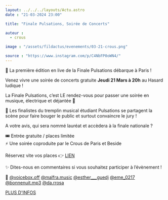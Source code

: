 ```yaml
---
layout: ../../../layouts/Actu.astro
date : "21-03-2024 23:00"

title: "Finale Pulsations, Soirée de Concerts"

auteur :
  - crous 

image : "/assets/fildactus/evenements/03-21-crous.png"

source : "https://www.instagram.com/p/C4NbFP0oWN4/"
---
```


🥁 La première édition en live de la Finale Pulsations débarque à Paris !
 
Venez vivre une soirée de concerts gratuite __Jeudi 21 Mars à 20h__ au Hasard ludique !
 
La Finale Pulsations, c’est LE rendez-vous pour passer une soirée en musique, électrique et déjantée 🤩
 
🎤 Les finalistes du tremplin musical étudiant Pulsations se partagent la scène pour faire bouger le public et surtout convaincre le jury !
 
A votre avis, qui sera nommé lauréat et accèdera à la finale nationale ?
 
🎟 Entrée gratuite / places limitée  
⚡ Une soirée coproduite par le Crous de Paris et Beside
 
Réservez vite vos places 👉 [LIEN](https://www.culture-crous.paris/event/finale-tremplin-musique-pulsation-hasard-ludique/?utm_source=mailpoet&utm_medium=email&utm_campaign=De+la+Musique%2C+des+Rencontres+et+du+Sport+%21)

✨ Dites-nous en commentaires si vous souhaitez participer à l’évènement !
 
🎤 [@voicebox.off](https://www.instagram.com/voicebox.off/) [@malfra.music](https://www.instagram.com/malfra.music/) [@esther___guedj](https://www.instagram.com/esther___guedj/) [@eme_0217](https://www.instagram.com/eme_0217/) [@bonnenuit.mp3](https://www.instagram.com/bonnenuit.mp3/) [@da.rrosa](https://www.instagram.com/da.rrosa/)

[PLUS D'INFOS](https://www.crous-paris.fr/2024/03/04/finale-pulsations-paris-soiree-de-concerts-gratuite-au-hasard-ludique/)